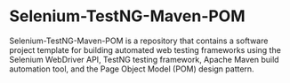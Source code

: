 # Selenium-TestNG-Maven-POM
Selenium-TestNG-Maven-POM is a repository that contains a software project template for building automated web testing frameworks using the Selenium WebDriver API, TestNG testing framework, Apache Maven build automation tool, and the Page Object Model (POM) design pattern.
